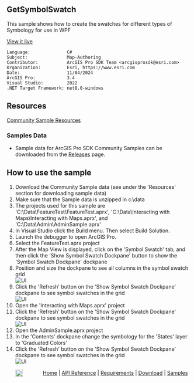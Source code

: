 ## GetSymbolSwatch

<!-- TODO: Write a brief abstract explaining this sample -->
This sample shows how to create the swatches for different types of Symbology for use in WPF  
  


<a href="https://pro.arcgis.com/en/pro-app/sdk/" target="_blank">View it live</a>

<!-- TODO: Fill this section below with metadata about this sample-->
```
Language:              C#
Subject:               Map-Authoring
Contributor:           ArcGIS Pro SDK Team <arcgisprosdk@esri.com>
Organization:          Esri, https://www.esri.com
Date:                  11/04/2024
ArcGIS Pro:            3.4
Visual Studio:         2022
.NET Target Framework: net8.0-windows
```

## Resources

[Community Sample Resources](https://github.com/Esri/arcgis-pro-sdk-community-samples#resources)

### Samples Data

* Sample data for ArcGIS Pro SDK Community Samples can be downloaded from the [Releases](https://github.com/Esri/arcgis-pro-sdk-community-samples/releases) page.  

## How to use the sample
<!-- TODO: Explain how this sample can be used. To use images in this section, create the image file in your sample project's screenshots folder. Use relative url to link to this image using this syntax: ![My sample Image](FacePage/SampleImage.png) -->
1. Download the Community Sample data (see under the 'Resources' section for downloading sample data)
2. Make sure that the Sample data is unzipped in c:\data   
3. The projects used for this sample are 'C:\Data\FeatureTest\FeatureTest.aprx', 'C:\Data\Interacting with Maps\Interacting with Maps.aprx', and 'C:\Data\Admin\AdminSample.aprx'  
4. In Visual Studio click the Build menu. Then select Build Solution.  
5. Launch the debugger to open ArcGIS Pro.  
6. Select the FeatureTest.aprx project  
7. After the Map View is displayed, click on the 'Symbol Swatch' tab, and then click the 'Show Symbol Swatch Dockpane' button to show the 'Symbol Swatch Dockpane' dockpane    
8. Position and size the dockpane to see all columns in the symbol swatch grid  
![UI](Screenshots/Screenshot1.png)  
9. Click the 'Refresh' button on the 'Show Symbol Swatch Dockpane' dockpane to see symbol swatches in the grid    
![UI](Screenshots/Screenshot2.png)  
10. Open the 'Interacting with Maps.aprx' project  
11. Click the 'Refresh' button on the 'Show Symbol Swatch Dockpane' dockpane to see symbol swatches in the grid    
![UI](Screenshots/Screenshot3.png)  
12. Open the AdminSample.aprx project  
13. In the 'Contents' dockpane change the symbology for the 'States' layer to 'Graduated Colors'  
14. Click the 'Refresh' button on the 'Show Symbol Swatch Dockpane' dockpane to see symbol swatches in the grid    
![UI](Screenshots/Screenshot4.png)  
  

<!-- End -->

&nbsp;&nbsp;&nbsp;&nbsp;&nbsp;&nbsp;<img src="https://esri.github.io/arcgis-pro-sdk/images/ArcGISPro.png"  alt="ArcGIS Pro SDK for Microsoft .NET Framework" height = "20" width = "20" align="top"  >
&nbsp;&nbsp;&nbsp;&nbsp;&nbsp;&nbsp;&nbsp;&nbsp;&nbsp;&nbsp;&nbsp;&nbsp;
[Home](https://github.com/Esri/arcgis-pro-sdk/wiki) | <a href="https://pro.arcgis.com/en/pro-app/latest/sdk/api-reference" target="_blank">API Reference</a> | [Requirements](https://github.com/Esri/arcgis-pro-sdk/wiki#requirements) | [Download](https://github.com/Esri/arcgis-pro-sdk/wiki#installing-arcgis-pro-sdk-for-net) | <a href="https://github.com/esri/arcgis-pro-sdk-community-samples" target="_blank">Samples</a>
